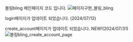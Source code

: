 블링bling 메인페이지 코드 입니다.
![페이지구현_블링_bling](https://github.com/Violet-S2/bling_bling/assets/173660062/875968f6-1a25-45f3-b61f-9e4cce7dc2c9)


login페이지가 업데이트 되었습니다. (2024/07/12)

create_account페이지가 업데이트 되었습니다. NEW!(2024/07/31)
![블링bling_create_account_page](https://github.com/user-attachments/assets/071c620b-06a6-4e24-b9c9-504e4d38e70c)
